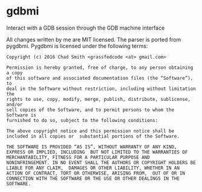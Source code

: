 # gdbmi

Interact with a GDB session through the GDB machine interface

All changes written by me are MIT licensed. The parser is ported from pygdbmi. Pygdbmi is licensed under the following terms:

    Copyright (c) 2016 Chad Smith <grassfedcode <at> gmail.com>
 
    Permission is hereby granted, free of charge, to any person obtaining a copy
    of this software and associated documentation files (the “Software”), to
    deal in the Software without restriction, including without limitation the
    rights to use, copy, modify, merge, publish, distribute, sublicense, and/or
    sell copies of the Software, and to permit persons to whom the Software is
    furnished to do so, subject to the following conditions:
 
    The above copyright notice and this permission notice shall be included in all copies or  substantial portions of the Software.
 
    THE SOFTWARE IS PROVIDED “AS IS”, WITHOUT WARRANTY OF ANY KIND, EXPRESS OR IMPLIED, INCLUDING  BUT NOT LIMITED TO THE WARRANTIES OF MERCHANTABILITY, FITNESS FOR A PARTICULAR PURPOSE AND  NONINFRINGEMENT. IN NO EVENT SHALL THE AUTHORS OR COPYRIGHT HOLDERS BE LIABLE FOR ANY CLAIM,  DAMAGES OR OTHER LIABILITY, WHETHER IN AN ACTION OF CONTRACT, TORT OR OTHERWISE, ARISING FROM,  OUT OF OR IN CONNECTION WITH THE SOFTWARE OR THE USE OR OTHER DEALINGS IN THE SOFTWARE.
